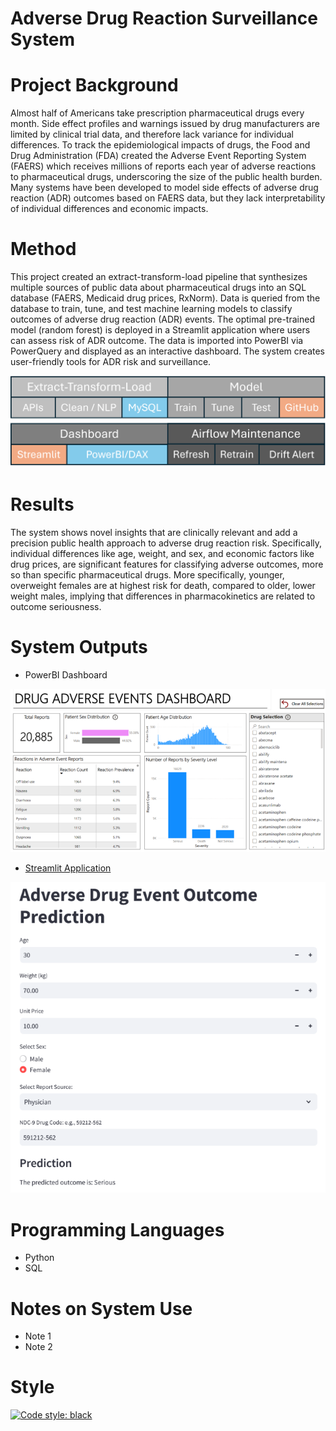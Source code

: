 # Adverse Drug Reaction Surveillance System

# Project Background
Almost half of Americans take prescription pharmaceutical drugs every month. Side effect profiles and warnings issued by drug manufacturers are limited by clinical trial data, and therefore lack variance for individual differences. To track the epidemiological impacts of drugs, the Food and Drug Administration (FDA) created the Adverse Event Reporting System (FAERS) which receives millions of reports each year of adverse reactions to pharmaceutical drugs, underscoring the size of the public health burden. Many systems have been developed to model side effects of adverse drug reaction (ADR) outcomes based on FAERS data, but they lack interpretability of individual differences and economic impacts. 

# Method
This project created an extract-transform-load pipeline that synthesizes multiple sources of public data about pharmaceutical drugs into an SQL database (FAERS, Medicaid drug prices, RxNorm). Data is queried from the database to train, tune, and test machine learning models to classify outcomes of adverse drug reaction (ADR) events. The optimal pre-trained model (random forest) is deployed in a Streamlit application where users can assess risk of ADR outcome. The data is imported into PowerBI via PowerQuery and displayed as an interactive dashboard. The system creates user-friendly tools for ADR risk and surveillance.  


![ADR Surveillance System Architecture](/ImageLibrary/DataArchSquare.png)

# Results
The system shows novel insights that are clinically relevant and add a precision public health approach to adverse drug reaction risk. Specifically, individual differences like age, weight, and sex, and economic factors like drug prices, are significant features for classifying adverse outcomes, more so than specific pharmaceutical drugs. More specifically, younger, overweight females are at highest risk for death, compared to older, lower weight males, implying that differences in pharmacokinetics are related to outcome seriousness.

# System Outputs
* PowerBI Dashboard
  
![PowerBIDashboard](/ImageLibrary/dashboard.png) 


* [Streamlit Application](https://pharma-drug-surveillance-8hihsqcwj6jlv6tpki4s8z.streamlit.app/)

![Streamlit](/ImageLibrary/streamlit.png)

# Programming Languages
* Python
* SQL
  
# Notes on System Use
* Note 1
* Note 2

# Style
[![Code style: black](https://img.shields.io/badge/code%20style-black-000000.svg)](https://github.com/psf/black)
